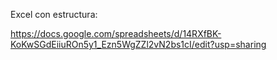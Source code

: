 Excel con estructura:

https://docs.google.com/spreadsheets/d/14RXfBK-KoKwSGdEiiuROn5y1_Ezn5WgZZl2vN2bs1cI/edit?usp=sharing
